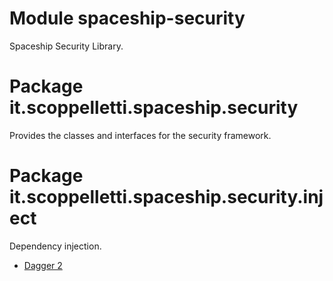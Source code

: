 # Module spaceship-security

Spaceship Security Library.

# Package it.scoppelletti.spaceship.security

Provides the classes and interfaces for the security framework.

# Package it.scoppelletti.spaceship.security.inject

Dependency injection.

* [Dagger 2](http://google.github.io/dagger)
